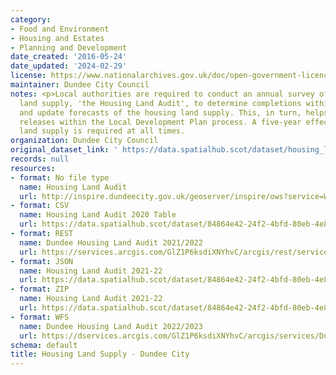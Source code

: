 ```yaml
---
category:
- Food and Environment
- Housing and Estates
- Planning and Development
date_created: '2016-05-24'
date_updated: '2024-02-29'
license: https://www.nationalarchives.gov.uk/doc/open-government-licence/version/3/
maintainer: Dundee City Council
notes: <p>Local authorities are required to conduct an annual survey of the housing
  land supply, 'the Housing Land Audit', to determine completions within the timeframe
  and update forecasts of the housing land supply. This, in turn, helps inform land
  releases within the Local Development Plan process. A five-year effective housing
  land supply is required at all times.                                                                                                                                                                                                                                                                                                                                                                                                                                                                                                                                                                                                                                                                                                                                                                                                                                                                                                                                                                                                                                                                                                                                                                                                                                                                                                                                                                                                                                                                                                                                                                                                                                                                                                               </p>
organization: Dundee City Council
original_dataset_link: ' https://data.spatialhub.scot/dataset/housing_land_supply-dc'
records: null
resources:
- format: No file type
  name: Housing Land Audit
  url: http://inspire.dundeecity.gov.uk/geoserver/inspire/ows?service=WFS&version=2.0.0&request=getCapabilities
- format: CSV
  name: Housing Land Audit 2020 Table
  url: https://data.spatialhub.scot/dataset/84864e42-24f2-4bfd-80eb-4e85f9cb9b58/resource/26938861-044e-421a-90e9-2bcbbd236a9b/download/hla_dc_2020.csv
- format: REST
  name: Dundee Housing Land Audit 2021/2022
  url: https://services.arcgis.com/GlZ1P6ksdiXNYhvC/arcgis/rest/services/HousingSites21_ExportFeature/FeatureServer
- format: JSON
  name: Housing Land Audit 2021-22
  url: https://data.spatialhub.scot/dataset/84864e42-24f2-4bfd-80eb-4e85f9cb9b58/resource/eb8620fb-0473-456b-9279-d252889b7daf/download/dc_hous_2023.json
- format: ZIP
  name: Housing Land Audit 2021-22
  url: https://data.spatialhub.scot/dataset/84864e42-24f2-4bfd-80eb-4e85f9cb9b58/resource/2b6440db-955c-4b24-95dd-67a87a7d0e32/download/dc_hous_2023.zip
- format: WFS
  name: Dundee Housing Land Audit 2022/2023
  url: https://dservices.arcgis.com/GlZ1P6ksdiXNYhvC/arcgis/services/Dundee_Housing_Land_Audit_2023/WFSServer?service=wfs&request=getcapabilities
schema: default
title: Housing Land Supply - Dundee City
---
```

